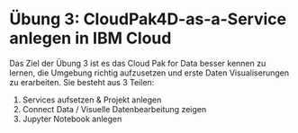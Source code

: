 # Übung 3: CloudPak4D-as-a-Service anlegen in IBM Cloud

Das Ziel der Übung 3 ist es das Cloud Pak for Data besser kennen zu lernen, die Umgebung richtig aufzusetzen und erste Daten Visualiserungen zu erarbeiten. Sie besteht aus 3 Teilen:

1. Services aufsetzen & Projekt anlegen
2. Connect Data / Visuelle Datenbearbeitung zeigen
3. Jupyter Notebook anlegen



